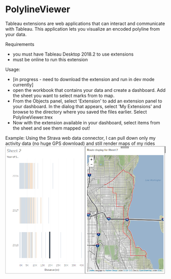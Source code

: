 # PolylineViewer


Tableau extensions are web applications that can interact and communicate with Tableau. This application lets you visualize an encoded polyline from your data.

Requirements
- you must have Tableau Desktop 2018.2 to use extensions
- must be online to run this extension

Usage:
- [in progress - need to download the extension and run in dev mode currently]
- open the workbook that contains your data and create a dashboard. Add the sheet you want to select marks from to map.
- From the Objects panel, select 'Extension' to add an extension panel to your dashboard. In the dialog that appears, select 'My Extensions' and browse to the directory where you saved the files earlier. Select PolylineViewer.trex
- Now with the extension available in your dashboard, select items from the sheet and see them mapped out!

Example: 
Using the Strava web data connector, I can pull down only my activity data (no huge GPS download) and still render maps of my rides
![sample image](./sampleUsage.png)

